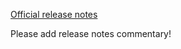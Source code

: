 [Official release notes](https://github.com/clojure/clojure/blob/clojure-1.6.0/changes.md)

Please add release notes commentary!

